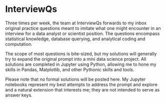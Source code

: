 # InterviewQs
Three times per week, the team at InterviewQs forwards to my inbox original practice questions meant to imitate what one might encounter in an interview for a data analyst or scientist position. The questions encompass statistical knowledge, database querying, and analytical coding and computation. 

The scope of most questions is bite-sized, but my solutions will generally try to expand the original prompt into a mini data science project. All solutions are completed in Jupyter using Python, allowing me to hone my skills in Pandas, Matplotlib, and other Pythonic skills and tools.

Please note that no formal solutions will be posted here. My Jupyter notebooks represent my best attempts to address the prompt and explore and a natural extension that interests me; they are not intended to serve as answer keys.
